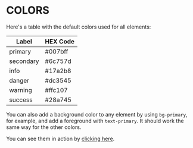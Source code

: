 # COLORS

Here's a table with the default colors used for all elements:

| Label | HEX Code |
|--- |--- |
| primary | #007bff |
| secondary | #6c757d |
| info | #17a2b8 |
| danger | #dc3545 |
| warning | #ffc107 |
| success | #28a745 |

You can also add a background color to any element by using `bg-primary`, for example, and add a foreground with `text-primary`. It should work the same way for the other colors.

You can see them in action by [clicking here](https://redwars22.github.io/monster-css/example.html).
